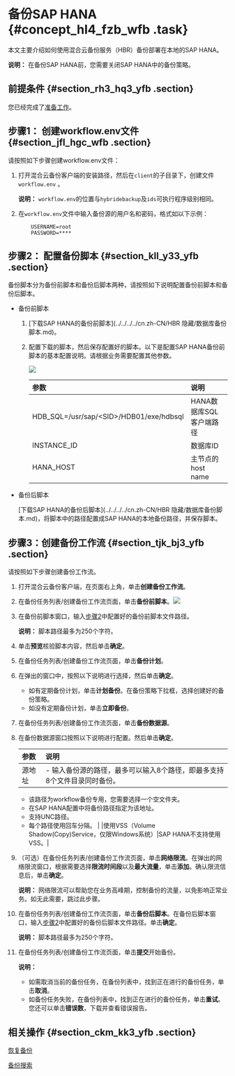 # 备份SAP HANA {#concept_hl4_fzb_wfb .task}

本文主要介绍如何使用混合云备份服务（HBR）备份部署在本地的SAP HANA。

**说明：** 在备份SAP HANA前，您需要关闭SAP HANA中的备份策略。

## 前提条件 {#section_rh3_hq3_yfb .section}

您已经完成了[准备工作](cn.zh-CN/本地备份教程/基于workflow的备份/准备工作.md)。

## 步骤1： 创建workflow.env文件 {#section_jfl_hgc_wfb .section}

请按照如下步骤创建workflow.env文件：

1.  打开混合云备份客户端的安装路径，然后在`client`的子目录下，创建文件`workflow.env` 。 

    **说明：** `workflow.env`的位置与`hybridebackup`及`ids`可执行程序级别相同。

2.  在`workflow.env`文件中输入备份源的用户名和密码，格式如以下示例： 

    ``` {#codeblock_qp2_zjp_pgb}
        USERNAME=root
        PASSWORD=****
    ```


## 步骤2： 配置备份脚本 {#section_kll_y33_yfb .section}

备份脚本分为备份前脚本和备份后脚本两种，请按照如下说明配置备份前脚本和备份后脚本。

-   备份前脚本
    1.  [下载SAP HANA的备份前脚本](../../../../cn.zh-CN/HBR 隐藏/数据库备份脚本.md)。
    2.  配置下载的脚本，然后保存配置好的脚本。以下是配置SAP HANA备份前脚本的基本配置说明。请根据业务需要配置其他参数。

        ![](http://static-aliyun-doc.oss-cn-hangzhou.aliyuncs.com/assets/img/64539/156896016261071_zh-CN.png)

        |参数|说明|
        |:-|:-|
        |HDB\_SQL=/usr/sap/<SID\>/HDB01/exe/hdbsql|HANA数据库SQL客户端路径|
        |INSTANCE\_ID|数据库ID|
        |HANA\_HOST|主节点的host name|

-   备份后脚本

    [下载SAP HANA的备份后脚本](../../../../cn.zh-CN/HBR 隐藏/数据库备份脚本.md)，将脚本中的路径配置成SAP HANA的本地备份路径，并保存脚本。


## 步骤3：创建备份工作流 {#section_tjk_bj3_yfb .section}

请按照如下步骤创建备份工作流。

1.  打开混合云备份客户端，在页面右上角，单击**创建备份工作流**。
2.  在备份任务列表/创建备份工作流页面，单击**备份前脚本**。![](http://static-aliyun-doc.oss-cn-hangzhou.aliyuncs.com/assets/img/64539/156896016261078_zh-CN.png)


3.  在备份前脚本窗口，输入[步骤2](#section_kll_y33_yfb)中配置好的备份前脚本文件路径。 

    **说明：** 脚本路径最多为250个字符。

4.  单击**预览**核验脚本内容，然后单击**确定**。
5.  在备份任务列表/创建备份工作流页面，单击**备份计划**。
6.  在弹出的窗口中，按照以下说明进行选择，然后单击**确定**。 
    -   如有定期备份计划，单击**计划备份**。在备份策略下拉框，选择创建好的备份策略。
    -   如没有定期备份计划，单击**立即备份**。
7.  在备份任务列表/创建备份工作流页面，单击**备份数据源**。
8.  在备份数据源窗口按照以下说明进行配置。然后单击**确定**。 

    |参数|说明|
    |:-|:-|
    |源地址|     -   输入备份源的路径，最多可以输入8个路径，即最多支持8个文件目录同时备份。
    -   该路径为workflow备份专用，您需要选择一个空文件夹。
    -   在SAP HANA配置中将备份路径指定为该地址。
    -   支持UNC路径。
    -   每个路径使用回车分隔。
 |
    |使用VSS（Volume Shadow\(Copy\)Service，仅限Windows系统）|SAP HANA不支持使用VSS。|

9.  （可选）在备份任务列表/创建备份工作流页面，单击**网络限流**。在弹出的网络限流窗口，根据需要选择**限流时间段**以及**最大流量**，单击**添加**。确认限流信息后，单击**确定**。 

    **说明：** 网络限流可以帮助您在业务高峰期，控制备份的流量，以免影响正常业务。如无此需要，跳过此步骤。

10. 在备份任务列表/创建备份工作流页面，单击**备份后脚本**。在备份后脚本窗口，输入[步骤2](#section_kll_y33_yfb)中配置好的备份后脚本文件路径。单击**确定**。 

    **说明：** 脚本路径最多为250个字符。

11. 在备份任务列表/创建备份工作流页面，单击**提交**开始备份。 

    **说明：** 

    -   如需取消当前的备份任务，在备份列表中，找到正在进行的备份任务，单击**取消**。
    -   如备份任务失败，在备份列表中，找到正在进行的备份任务，单击**重试**。您还可以单击**错误数**，下载并查看错误报告。

## 相关操作 {#section_ckm_kk3_yfb .section}

[恢复备份](cn.zh-CN/本地备份教程/基于workflow的备份/恢复备份.md)

[备份搜索](cn.zh-CN/本地备份教程/基于workflow的备份/备份搜索.md)

